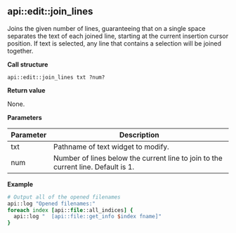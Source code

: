 ## api::edit::join\_lines

Joins the given number of lines, guaranteeing that on a single space separates the text of each joined line, starting at the current insertion cursor position.  If text is selected, any line that contains a selection will be joined together.

**Call structure**

`api::edit::join_lines txt ?num?`

**Return value**

None.

**Parameters**

| Parameter | Description |
| - | - |
| txt | Pathname of text widget to modify. |
| num | Number of lines below the current line to join to the current line. Default is 1. |

**Example**

```Tcl
# Output all of the opened filenames
api::log "Opened filenames:"
foreach index [api::file::all_indices] {
  api::log "  [api::file::get_info $index fname]"
}
```
